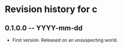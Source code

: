 # Revision history for c

## 0.1.0.0 -- YYYY-mm-dd

* First version. Released on an unsuspecting world.
